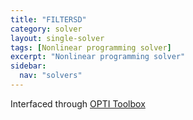 ```yaml
---
title: "FILTERSD"
category: solver
layout: single-solver
tags: [Nonlinear programming solver]
excerpt: "Nonlinear programming solver"
sidebar:
  nav: "solvers"
---
```


Interfaced through [OPTI Toolbox](https://github.com/jonathancurrie/OPTI)
